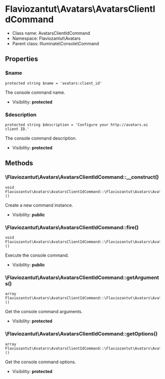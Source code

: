 Flaviozantut\Avatars\AvatarsClientIdCommand
===============






* Class name: AvatarsClientIdCommand
* Namespace: Flaviozantut\Avatars
* Parent class: Illuminate\Console\Command





Properties
----------


### $name

```
protected string $name = 'avatars:client_id'
```

The console command name.



* Visibility: **protected**


### $description

```
protected string $description = 'Configure your http://avatars.oi client ID.'
```

The console command description.



* Visibility: **protected**


Methods
-------


### \Flaviozantut\Avatars\AvatarsClientIdCommand::__construct()

```
void Flaviozantut\Avatars\AvatarsClientIdCommand::\Flaviozantut\Avatars\AvatarsClientIdCommand::__construct()()
```

Create a new command instance.



* Visibility: **public**



### \Flaviozantut\Avatars\AvatarsClientIdCommand::fire()

```
void Flaviozantut\Avatars\AvatarsClientIdCommand::\Flaviozantut\Avatars\AvatarsClientIdCommand::fire()()
```

Execute the console command.



* Visibility: **public**



### \Flaviozantut\Avatars\AvatarsClientIdCommand::getArguments()

```
array Flaviozantut\Avatars\AvatarsClientIdCommand::\Flaviozantut\Avatars\AvatarsClientIdCommand::getArguments()()
```

Get the console command arguments.



* Visibility: **protected**



### \Flaviozantut\Avatars\AvatarsClientIdCommand::getOptions()

```
array Flaviozantut\Avatars\AvatarsClientIdCommand::\Flaviozantut\Avatars\AvatarsClientIdCommand::getOptions()()
```

Get the console command options.



* Visibility: **protected**


